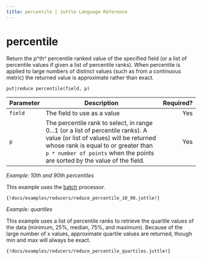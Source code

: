 ```yaml
---
title: percentile | Juttle Language Reference
---
```


percentile 
==========

Return the p^th^ percentile ranked value of the specified field (or a
list of percentile values if given a list of percentile ranks). When
percentile is applied to large numbers of distinct values (such as from
a continuous metric) the returned value is approximate rather than
exact.

``` 
put|reduce percentile(field, p)
```


Parameter  | Description   |  Required?
---------- | ------------- | ---------:
`field`    | The field to use as a value  |  Yes
`p`        | The percentile rank to select, in range 0...1 (or a list of percentile ranks). A value (or list of values) will be returned whose rank is equal to or greater than `p * number of points` when the points are sorted by the value of the field.  |  Yes

_Example: 10th and 90th percentiles_

This example uses the
[batch](../processors/batch.md)
processor.

```
{!docs/examples/reducers/reduce_percentile_10_90.juttle!}
```

_Example: quartiles_ 

This example uses a list of percentile ranks to retrieve the quartile
values of the data (minimum, 25%, median, 75%, and maximum). Because of
the large number of x values, approximate quartile values are returned,
though min and max will always be exact.

```
{!docs/examples/reducers/reduce_percentile_quartiles.juttle!}
```


